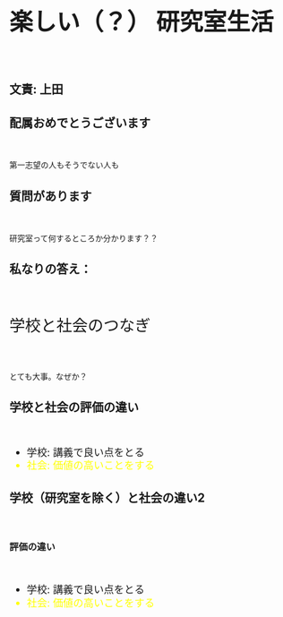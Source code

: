 <h1 style="font-size:300%">楽しい（？）
研究室生活</h1>
　
<h2>文責: 上田</h2>

<!--nextpage-->

<h2>配属おめでとうございます</h2>
　
<p>第一志望の人もそうでない人も</p>

<!--nextpage-->

<h2>質問があります</h2>
　
<p>研究室って何するところか分かります？？</p>


<!--nextpage-->

<h2>私なりの答え：</h2>
　
<p style="font-size:200%">学校と社会のつなぎ</p>
　
<p>とても大事。なぜか？</p>


<!--nextpage-->

<h2>学校と社会の評価の違い</h2>
　
<ul style="font-size:130%;line-height:130%">
	<li>学校: 講義で良い点をとる</li>
	<li style="color:yellow">社会: 価値の高いことをする</li>
</ul>

<!--nextpage-->

<h2>学校（研究室を除く）と社会の違い2</h2>
　
<h3>評価の違い</h3>
　
<ul style="font-size:130%;line-height:130%">
	<li>学校: 講義で良い点をとる</li>
	<li style="color:yellow">社会: 価値の高いことをする</li>
</ul>

